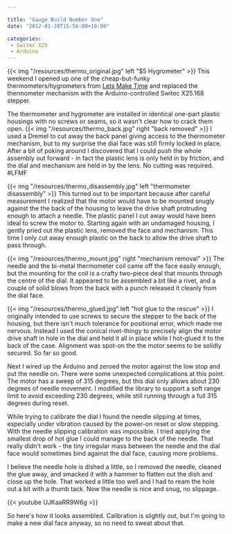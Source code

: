```yaml
---

title: "Gauge Build Number One"
date: "2012-01-28T15:56:00+10:00"

categories:
 - Switec X25
 - Arduino
---
```


{{< img "/resources/thermo_original.jpg" left "$5 Hygrometer" >}}
This weekend I opened up one of the cheap-but-funky thermometers/hygrometers
from [Lets Make Time](http://www.letsmaketime.com.au)
and replaced the thermometer mechanism with the 
Arduino-controlled Switec X25.168 stepper.

The thermometer and hygrometer are installed
in identical one-part plastic housings with no screws
or seams, so it wasn't clear how to crack them open.
{{< img "/resources/thermo_back.jpg" right "back removed" >}}
I used a Dremel to cut away the back panel giving access to the
thermometer mechanism, but to my surprise the dial face was still firmly
locked in place.  After a bit
of poking around I discovered that I could push the whole assembly out
forward - in fact the plastic lens is only held in by friction, and 
the dial and mechanism are held in by the lens.  No cutting was
required.  #LFMF

{{< img "/resources/thermo_disassembly.jpg" left "thermometer disassembly" >}}
This turned out to be important because after careful measurement I realized
that the motor would have to be mounted snugly against the the back of the housing to
leave the drive shaft protruding enough to attach a needle.  The plastic panel I cut away
would have been ideal to screw the motor to.
Starting again with an undamaged housing, I gently pried out the plastic lens, removed the face and mechanism.
This time I only cut away enough plastic on the back to allow the drive shaft to pass through.

{{< img "/resources/thermo_mount.jpg" right "mechanism removal" >}}
The needle and the bi-metal thermometer coil came off the face easily enough, but the mounting for the coil
is a crafty two-piece deal that mounts through the centre of the dial.  It appeared to be
assembled a bit like a rivet, and a couple of solid blows from the back with a punch 
released it cleanly from the dial face.

{{< img "/resources/thermo_glued.jpg" left "hot glue to the rescue" >}}
I originally intended to use screws to secure the stepper to the back of the housing, but 
there isn't much tolerance for positional
error, which made me nervous.  Instead I used the conical rivet-thingy to precisely align the motor drive shaft in hole in the dial and held it all in place while I hot-glued it to the back of the case.  Alignment was spot-on the the motor seems to be solidly secured.  So far so good.

Next I wired up the Arduino and zeroed the motor against the low stop and put the needle on.
There were some unexpected complications at this point.
The motor has a sweep of 315 degrees, but this dial only 
allows about 230 degrees of needle movement.  I modified the library to support a
soft range limit to avoid exceeding 230 degrees, while still running through a full 315
degrees during reset.

While trying to calibrate the dial I found the needle slipping at times, especially under
vibration caused by the power-on reset or slow stepping.  With the needle slipping calibration 
was impossible. I tried applying the smallest drop of hot glue I could manage to the back of the needle.  That really didn't work - the tiny irregular mass between the needle and the dial face would sometimes
bind against the dial face, causing more problems.  

I believe the needle hole is dished a little, so I removed the needle, cleaned the glue away,
and smacked it with a hammer to flatten out the dish and close up the hole.  That worked
a little too well and I had to ream the hole out a bit with a thumb tack.  Now the needle
is nice and snug, no slippage.

{{< youtube  UJKaaRR9W6g >}}

So here's how it looks assembled.  Calibration is slightly out, but I'm going to make 
a new dial face anyway, so no need to sweat about that.

